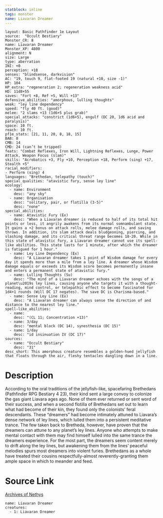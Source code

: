 ```yaml
---
statblock: inline
tags: monster
name: Liavaran Dreamer
---
```

```statblock
layout: Basic Pathfinder 1e Layout
source:  "Occult Bestiary"
Monster_CR: 8
name: Liavaran Dreamer
Monster_XP: 4800
alignment: N
size: Large
type: aberration
INI: +0
perception: +18
senses: "blindsense, darkvision"
AC: "19, touch 9, flat-footed 19 (natural +10, size -1)"
HP: 104
HP_extra: "regeneration 2; regeneration weakness acid"
HD: 11d8+55
saves: "Fort +8, Ref +5, Will +13"
defensive_abilities: "amorphous, lulling thoughts"
weak: "ley line dependency"
speed: "fly 40 ft. (good)"
melee: "2 slams +13 (1d6+5 plus grab)"
special_attacks: "constrict (1d6+5), engulf (DC 20, 1d6 acid and paralysis)"
space: 10 ft.
reach: 10 ft.
pf1e_stats: [21, 11, 20, 8, 18, 15]
BAB: 8
CMB: 14
CMD: 24 (can’t be tripped)
feats: "Combat Reflexes, Iron Will, Lightning Reflexes, Lunge, Power Attack, Weapon Focus (slam)"
skills: "Acrobatics +3, Fly +10, Perception +18, Perform (sing) +17, Stealth +5"
racial_modifiers:
- Perform (sing) 4
languages: "Brethedan, telepathy (touch)"
special_qualities: "atavistic fury, sense ley line"
ecology:
  - name: Environment
    desc: "any sky"
  - name: Organisation
    desc: "solitary, pair, or flotilla (3-5)"
    desc: "none"
special_abilities:
  - name: Atavistic Fury (Ex)
    desc: "When a Liavaran dreamer is reduced to half of its total hit points or less, it angrily awakens from its normal somnambulant state. It gains a +2 bonus on attack rolls, melee damage rolls, and saving throws. In addition, its slam attack deals bludgeoning, piercing, and slashing damage, and its critical threat range becomes 18-20. While in this state of atavistic fury, a Liavaran dreamer cannot use its spell-like abilities. This state lasts for 1 minute, after which the dreamer is fatigued for 1 hour."
  - name: Ley Line Dependency (Ex)
    desc: "A Liavaran dreamer takes 1 point of Wisdom damage for every day it spends more than a mile from a ley line. A dreamer whose Wisdom damage equals or exceeds its Wisdom score becomes permanently insane and enters a permanent state of atavistic fury."
  - name: Lulling Thoughts (Su)
    desc: "The mind of a Liavaran dreamer echoes with the songs of a planet\u2019s ley lines, causing anyone who targets it with a thought-reading, mind control, or telepathic effect to become fascinated for 1d4+1 rounds (Will DC 17 negates). The save DC is Charisma-based."
  - name: Sense Ley Line (Ex)
    desc: "A Liavaran dreamer can always sense the direction of and distance to the nearest ley line."
spell-like_abilities:
  - name:
    desc: "(CL 11; Concentration +13)"
  - name: 3/day
    desc: "mental block (DC 14), synesthesia (DC 15)"
  - name: 1/day
    desc: "id insinuation IV (DC 17)"
sources:
  - name: "Occult Bestiary"
    desc: "31"
desc_short: This amorphous creature resembles a golden-hued jellyfish that floats through the air, fleshy tentacles dangling down in a line.
```
# Description
According to the oral traditions of the jellyfish-like, spacefaring Brethedans (Pathfinder RPG Bestiary 4 23), their kind sent a large convoy to colonize the gas giant Liavara ages ago. None of them ever returned or sent word of their success, and when a second flotilla of Brethedans set out to learn what had become of their kin, they found only the colonists’ feral descendants. These “dreamers” had become intimately attuned to Liavara’s dense network of ley lines, which lulled them into a persistent meditative trance. The few taken back to Bretheda, however, have proven that the dreamers can attune to any planet’s ley lines. Anyone who attempts to make mental contact with them may find himself lulled into the same trance the dreamers experience. For the most part, the dreamers seem content merely to drift along the ley lines, but awakening them from the lines’ peaceful melodies spurs most dreamers into violent furies. Brethedans as a whole have treated their cousins respectfully-almost reverently-granting them ample space in which to meander and feed.
# Source Link
[Archives of Nethys](https://aonprd.com/MonsterDisplay.aspx?ItemName=Liavaran%20Dreamer)
```encounter-table
name: Liavaran Dreamer
creatures:
  - 1: Liavaran Dreamer
```
